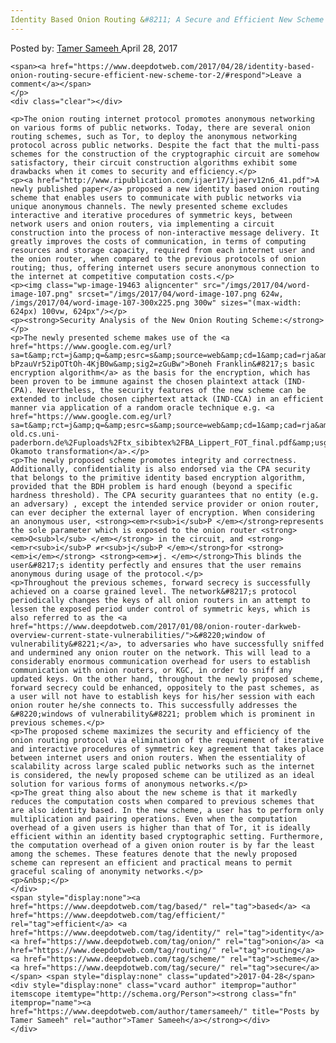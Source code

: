 ```yaml
---
Identity Based Onion Routing &#8211; A Secure and Efficient New Scheme for Tor
---
```

<article class="post-listing post-19452 post type-post status-publish format-standard has-post-thumbnail hentry  tag-based tag-efficient tag-identity tag-onion tag-routing tag-scheme tag-secure 
    <div class="post-inner">
        <span>Posted by: <a href="https://www.deepdotweb.com/author/tamersameeh/" title="">Tamer Sameeh </a></span>
    <span>April 28, 2017</span>
    
    <span><a href="https://www.deepdotweb.com/2017/04/28/identity-based-onion-routing-secure-efficient-new-scheme-tor-2/#respond">Leave a comment</a></span>
    </p>
    <div class="clear"></div>
    
    <p>The onion routing internet protocol promotes anonymous networking on various forms of public networks. Today, there are several onion routing schemes, such as Tor, to deploy the anonymous networking protocol across public networks. Despite the fact that the multi-pass schemes for the construction of the cryptographic circuit are somehow satisfactory, their circuit construction algorithms exhibit some drawbacks when it comes to security and efficiency.</p>
    <p><a href="http://www.ripublication.com/ijaer17/ijaerv12n6_41.pdf">A newly published paper</a> proposed a new identity based onion routing scheme that enables users to communicate with public networks via unique anonymous channels. The newly presented scheme excludes interactive and iterative procedures of symmetric keys, between network users and onion routers, via implementing a circuit construction into the process of non-interactive message delivery. It greatly improves the costs of communication, in terms of computing resources and storage capacity, required from each internet user and the onion router, when compared to the previous protocols of onion routing; thus, offering internet users secure anonymous connection to the internet at competitive computation costs.</p>
    <p><img class="wp-image-19463 aligncenter" src="/imgs/2017/04/word-image-107.png" srcset="/imgs/2017/04/word-image-107.png 624w, /imgs/2017/04/word-image-107-300x225.png 300w" sizes="(max-width: 624px) 100vw, 624px"/></p>
    <p><strong>Security Analysis of the New Onion Routing Scheme:</strong></p>
    <p>The newly presented scheme makes use of the <a href="https://www.google.com.eg/url?sa=t&amp;rct=j&amp;q=&amp;esrc=s&amp;source=web&amp;cd=1&amp;cad=rja&amp;uact=8&amp;ved=0ahUKEwiS1qnEz6TTAhWRL1AKHajdD4cQFggjMAA&amp;url=https%3A%2F%2Fen.wikipedia.org%2Fwiki%2FBoneh%25E2%2580%2593Franklin_scheme&amp;usg=AFQjCNGZIN-bPzauVr52ipOTtOh-4KjB0w&amp;sig2=zGuBw">Boneh Franklin&#8217;s basic encryption algorithm</a> as the basis for the encryption, which has been proven to be immune against the chosen plaintext attack (IND-CPA). Nevertheless, the security features of the new scheme can be extended to include chosen ciphertext attack (IND-CCA) in an efficient manner via application of a random oracle technique e.g. <a href="https://www.google.com.eg/url?sa=t&amp;rct=j&amp;q=&amp;esrc=s&amp;source=web&amp;cd=1&amp;cad=rja&amp;uact=8&amp;ved=0ahUKEwishaKU0KTTAhXIY1AKHQk6AYQQFggjMAA&amp;url=https%3A%2F%2Fwww-old.cs.uni-paderborn.de%2Fuploads%2Ftx_sibibtex%2FBA_Lippert_FOT_final.pdf&amp;usg=AFQjCNHUTm7aRAZHtHrulwY9lHRt">Fujisaki Okamoto transformation</a>.</p>
    <p>The newly proposed scheme promotes integrity and correctness. Additionally, confidentiality is also endorsed via the CPA security that belongs to the primitive identity based encryption algorithm, provided that the BDH problem is hard enough (beyond a specific hardness threshold). The CPA security guarantees that no entity (e.g. an adversary) , except the intended service provider or onion router, can ever decipher the external layer of encryption. When considering an anonymous user, <strong><em>r<sub>i</sub>P </em></strong>represents the sole parameter which is exposed to the onion router <strong><em>O<sub>l</sub> </em></strong> in the circuit, and <strong><em>r<sub>i</sub>P ≠r<sub>j</sub>P </em></strong>for <strong><em>i</em></strong> <strong><em>≠j. </em></strong>This blinds the user&#8217;s identity perfectly and ensures that the user remains anonymous during usage of the protocol.</p>
    <p>Throughout the previous schemes, forward secrecy is successfully achieved on a coarse grained level. The network&#8217;s protocol periodically changes the keys of all onion routers in an attempt to lessen the exposed period under control of symmetric keys, which is also referred to as the <a href="https://www.deepdotweb.com/2017/01/08/onion-router-darkweb-overview-current-state-vulnerabilities/">&#8220;window of vulnerability&#8221;</a>, to adversaries who have successfully sniffed and undermined any onion router on the network. This will lead to a considerably enormous communication overhead for users to establish communication with onion routers, or KGC, in order to sniff any updated keys. On the other hand, throughout the newly proposed scheme, forward secrecy could be enhanced, oppositely to the past schemes, as a user will not have to establish keys for his/her session with each onion router he/she connects to. This successfully addresses the &#8220;windows of vulnerability&#8221; problem which is prominent in previous schemes.</p>
    <p>The proposed scheme maximizes the security and efficiency of the onion routing protocol via elimination of the requirement of iterative and interactive procedures of symmetric key agreement that takes place between internet users and onion routers. When the essentiality of scalability across large scaled public networks such as the internet is considered, the newly proposed scheme can be utilized as an ideal solution for various forms of anonymous networks.</p>
    <p>The great thing also about the new scheme is that it markedly reduces the computation costs when compared to previous schemes that are also identity based. In the new scheme, a user has to perform only multiplication and pairing operations. Even when the computation overhead of a given users is higher than that of Tor, it is ideally efficient within an identity based cryptographic setting. Furthermore, the computation overhead of a given onion router is by far the least among the schemes. These features denote that the newly proposed scheme can represent an efficient and practical means to permit graceful scaling of anonymity networks.</p>
    <p>&nbsp;</p>
    </div>
    <span style="display:none"><a href="https://www.deepdotweb.com/tag/based/" rel="tag">based</a> <a href="https://www.deepdotweb.com/tag/efficient/" rel="tag">efficient</a> <a href="https://www.deepdotweb.com/tag/identity/" rel="tag">identity</a> <a href="https://www.deepdotweb.com/tag/onion/" rel="tag">onion</a> <a href="https://www.deepdotweb.com/tag/routing/" rel="tag">routing</a> <a href="https://www.deepdotweb.com/tag/scheme/" rel="tag">scheme</a> <a href="https://www.deepdotweb.com/tag/secure/" rel="tag">secure</a> </span> <span style="display:none" class="updated">2017-04-28</span>
    <div style="display:none" class="vcard author" itemprop="author" itemscope itemtype="http://schema.org/Person"><strong class="fn" itemprop="name"><a href="https://www.deepdotweb.com/author/tamersameeh/" title="Posts by Tamer Sameeh" rel="author">Tamer Sameeh</a></strong></div>
    </div>
</article>

